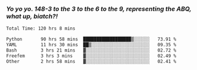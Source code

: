 ### ***Yo yo yo. 148-3 to the 3 to the 6 to the 9, representing the ABQ, what up, biatch?!***

<!--START_SECTION:waka-->

```txt
Total Time: 120 hrs 8 mins

Python       90 hrs 58 mins  ██████████████████▒░░░░░░   73.91 %
YAML         11 hrs 30 mins  ██▒░░░░░░░░░░░░░░░░░░░░░░   09.35 %
Bash         3 hrs 21 mins   ▓░░░░░░░░░░░░░░░░░░░░░░░░   02.72 %
Freefem      3 hrs 3 mins    ▓░░░░░░░░░░░░░░░░░░░░░░░░   02.49 %
Other        2 hrs 58 mins   ▓░░░░░░░░░░░░░░░░░░░░░░░░   02.41 %
```

<!--END_SECTION:waka-->

<!--
**AJMC2002/AJMC2002** is a ✨ _special_ ✨ repository because its `README.md` (this file) appears on your GitHub profile.

Here are some ideas to get you started:

- 🔭 I’m currently working on ...
- 🌱 I’m currently learning ...
- 👯 I’m looking to collaborate on ...
- 🤔 I’m looking for help with ...
- 💬 Ask me about ...
- 📫 How to reach me: ...
- 😄 Pronouns: ...
- ⚡ Fun fact: ...
-->

